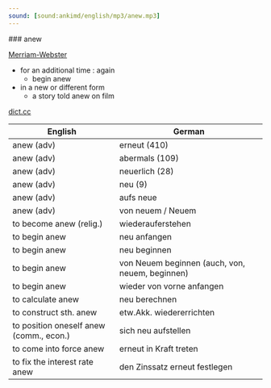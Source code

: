 ```yaml
---
sound: [sound:ankimd/english/mp3/anew.mp3]
---
```


\### anew

[Merriam-Webster](https://www.merriam-webster.com/dictionary/anew)

- for an additional time : again
    - begin anew
- in a new or different form
    - a story told anew on film

[dict.cc](https://www.dict.cc/anew)

| English        | German       |
| -------------- | ------------ |
| anew (adv) | erneut (410) |
| anew (adv) | abermals (109) |
| anew (adv) | neuerlich (28) |
| anew (adv) | neu (9) |
| anew (adv) | aufs neue |
| anew (adv) | von neuem / Neuem |
| to become anew (relig.) | wiederauferstehen |
| to begin anew | neu anfangen |
| to begin anew | neu beginnen |
| to begin anew | von Neuem beginnen (auch, von, neuem, beginnen) |
| to begin anew | wieder von vorne anfangen |
| to calculate anew | neu berechnen |
| to construct sth. anew | etw.Akk. wiedererrichten |
| to position oneself anew (comm., econ.) | sich neu aufstellen |
| to come into force anew | erneut in Kraft treten |
| to fix the interest rate anew | den Zinssatz erneut festlegen |
